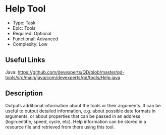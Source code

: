 # Help Tool

* Type: Task
* Epic: Tools
* Required: Optional
* Functional: Advanced
* Complexity: Low

## Useful Links

Java:
https://github.com/devexperts/QD/blob/master/qd-tools/src/main/java/com/devexperts/qd/tools/Help.java

## Description

Outputs additional information about the tools or their arguments. It can be useful to output detailed information, e.g.
about possible date formats in arguments, or about properties that can be passed in an address (login:entitle, speed,
cycle, etc). Help information can be stored in a resource file and retrieved from there using this tool.
